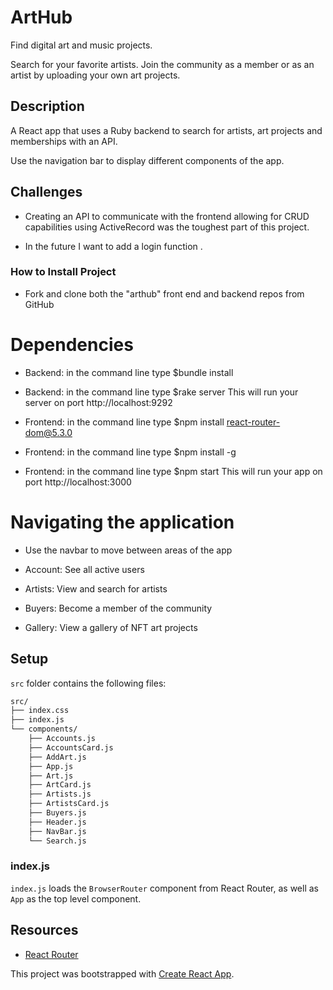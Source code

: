 # ArtHub

Find digital art and music projects. 

Search for your favorite artists. Join the community as a member or as an artist by uploading your own art projects.  

## Description

A React app that uses a Ruby backend to search for artists, art projects and memberships with an API.

Use the navigation bar to display different components of the app.  

## Challenges

- Creating an API to communicate with the frontend allowing for CRUD capabilities using ActiveRecord was the toughest part of this project. 

- In the future I want to add a login function .

### How to Install Project

- Fork and clone both the "arthub" front end and backend repos from GitHub
# Dependencies

- Backend: in the command line type $bundle install

- Backend: in the command line type $rake server
This will run your server on port http://localhost:9292

- Frontend: in the command line type $npm install react-router-dom@5.3.0

- Frontend: in the command line type $npm install -g

- Frontend: in the command line type $npm start 
This will run your app on port http://localhost:3000

# Navigating the application
- Use the navbar to move between areas of the app

- Account: See all active users

- Artists: View and search for artists

- Buyers: Become a member of the community

- Gallery: View a gallery of NFT art projects 

## Setup

`src` folder contains the following files:

```txt
src/
├── index.css
├── index.js
└── components/
    ├── Accounts.js
    ├── AccountsCard.js
    ├── AddArt.js
    ├── App.js
    ├── Art.js
    ├── ArtCard.js
    ├── Artists.js
    ├── ArtistsCard.js
    ├── Buyers.js
    ├── Header.js
    ├── NavBar.js
    └── Search.js
```

### index.js

`index.js` loads the `BrowserRouter` component from React Router, as well as `App` as the top level component.

## Resources

- [React Router](https://v5.reactrouter.com/web/guides/quick-start)

This project was bootstrapped with [Create React App](https://github.com/facebook/create-react-app).

[dbdiagram.io]: https://dbdiagram.io/

[postman download]: https://www.postman.com/downloads/

[network tab]: https://developer.chrome.com/docs/devtools/network/